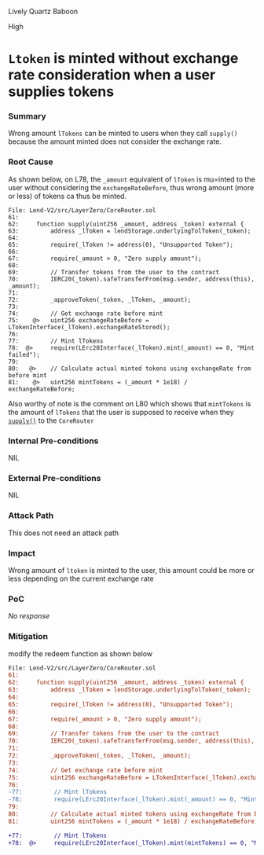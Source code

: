 Lively Quartz Baboon

High

# `Ltoken` is minted without exchange rate consideration when a user supplies tokens

### Summary

Wrong amount `lTokens` can be minted to users when they call `supply()` because the amount minted does not consider the exchange rate.

### Root Cause

As shown below, on L78, the `_amount` equivalent of `lToken` is mu=inted to the user without considering the `exchangeRateBefore`, thus wrong amount (more or less) of tokens ca thus be minted.

```sol
File: Lend-V2/src/LayerZero/CoreRouter.sol
61:      
62:     function supply(uint256 _amount, address _token) external {
63:         address _lToken = lendStorage.underlyingTolToken(_token);
64: 
65:         require(_lToken != address(0), "Unsupported Token");
66: 
67:         require(_amount > 0, "Zero supply amount");
68: 
69:         // Transfer tokens from the user to the contract
70:         IERC20(_token).safeTransferFrom(msg.sender, address(this), _amount);
71: 
72:         _approveToken(_token, _lToken, _amount);
73: 
74:         // Get exchange rate before mint
75:    @>   uint256 exchangeRateBefore = LTokenInterface(_lToken).exchangeRateStored();
76: 
77:         // Mint lTokens
78:  @>     require(LErc20Interface(_lToken).mint(_amount) == 0, "Mint failed");
79: 
80:   @>    // Calculate actual minted tokens using exchangeRate from before mint
81:    @>   uint256 mintTokens = (_amount * 1e18) / exchangeRateBefore;

```

Also worthy of note is the comment on L80 which shows that `mintTokens` is the amount of `lTokens` that the user is supposed to receive when they [`supply()`](https://github.com/sherlock-audit/2025-05-lend-audit-contest/blob/main/Lend-V2/src/LayerZero/CoreRouter.sol#L78) to the `CoreRouter`

### Internal Pre-conditions

NIL

### External Pre-conditions

NIL

### Attack Path

This does not need an attack path

### Impact

Wrong amount of `ltoken` is minted to the user, this amount could be more or less depending on the current exchange rate

### PoC

_No response_

### Mitigation

modify the redeem function as shown below

```diff
File: Lend-V2/src/LayerZero/CoreRouter.sol
61:      
62:     function supply(uint256 _amount, address _token) external {
63:         address _lToken = lendStorage.underlyingTolToken(_token);
64: 
65:         require(_lToken != address(0), "Unsupported Token");
66: 
67:         require(_amount > 0, "Zero supply amount");
68: 
69:         // Transfer tokens from the user to the contract
70:         IERC20(_token).safeTransferFrom(msg.sender, address(this), _amount);
71: 
72:         _approveToken(_token, _lToken, _amount);
73: 
74:         // Get exchange rate before mint
75:         uint256 exchangeRateBefore = LTokenInterface(_lToken).exchangeRateStored();
76: 
-77:         // Mint lTokens
-78:         require(LErc20Interface(_lToken).mint(_amount) == 0, "Mint failed");
79: 
80:         // Calculate actual minted tokens using exchangeRate from before mint
81:         uint256 mintTokens = (_amount * 1e18) / exchangeRateBefore;

+77:         // Mint lTokens
+78:  @>     require(LErc20Interface(_lToken).mint(mintTokens) == 0, "Mint failed");

```